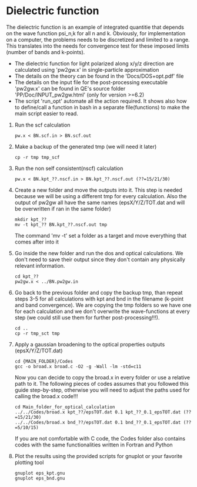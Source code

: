 # Dielectric function
The dielectric function is an example of integrated quantitie that depends on the wave function psi_n,k for all n and k.
Obviously, for implementation on a computer, the problems needs to be discretized and limited to a range.
This translates into the needs for convergence test for these imposed limits (number of bands and k-points).

  - The dielectric function for light polarized along x/y/z direction are calculated using 'pw2gw.x' in single-particle approximation
  - The details on the theory can be found in the 'Docs/DOS+opt.pdf' file
  - The details on the input file for the post-processing executable 'pw2gw.x' can be found in QE's source folder
    'PP/Doc/INPUT_pw2gw.html' (only for version >=6.2)
  - The script 'run_opt' automate all the action required. 
    It shows also how to define/call a function in bash in a separate file(functions) to make the main script easier to read.

  1. Run the scf calculation
      ```
      pw.x < BN.scf.in > BN.scf.out
      ```
  2. Make a backup of the generated tmp (we will need it later)
      ```
      cp -r tmp tmp_scf
      ```
  3. Run the non self consistent(nscf) calculation
      ```
      pw.x < BN.kpt_??.nscf.in > BN.kpt_??.nscf.out (??=15/21/30)
      ```
  4. Create a new folder and move the outputs into it. This step is needed because we will be using a different tmp for every calculation. Also the output of pw2gw all have the same names (epsX/Y/Z/TOT.dat and will be overwritten if ran in the same folder)
      ```
      mkdir kpt_??
      mv -t kpt_?? BN.kpt_??.nscf.out tmp
      ```
      The command 'mv -t' set a folder as a target and move everything that comes after into it
  5. Go inside the new folder and run the dos and optical calculations. We don't need to save their output since they don't contain any physically relevant information.
      ```
      cd kpt_??
      pw2gw.x < ../BN.pw2gw.in
      ```
  6. Go back to the previous folder and copy the backup tmp, than repeat steps 3-5 for all calculations with kpt and bnd in the filename (k-point and band convergence). We are copying the tmp folders so we have one for each calculation and we don't overwrite the wave-functions at every step (we could still use them for further post-processing!!!).
      ```
      cd ..
      cp -r tmp_sct tmp
      ```

  7. Apply a gaussian broadening to the optical properties outputs (epsX/Y/Z/TOT.dat)
      ```
      cd {MAIN_FOLDER}/Codes
      gcc -o broad.x broad.c -O2 -g -Wall -lm -std=c11
      ```
      Now you can decide to copy the broad.x in every folder or use a relative path to it. The following pieces of codes assumes that you followed this guide step-by-step, otherwise you will need to adjust the paths used for calling the broad.x code!!!
      ```
      cd Main_folder_for_optical_calculation
      ../../Codes/broad.x kpt_??/epsTOT.dat 0.1 kpt_??_0.1_epsTOT.dat (??=15/21/30)
      ../../Codes/broad.x bnd_??/epsTOT.dat 0.1 bnd_??_0.1_epsTOT.dat (??=5/10/15)
      ```
      If you are not comfortable with C code, the Codes folder also contains codes with the same functionalities written in Fortran and Python

  8. Plot the results using the provided scripts for gnuplot or your favorite plotting tool
      ```
      gnuplot eps_kpt.gnu
      gnuplot eps_bnd.gnu
      ```

